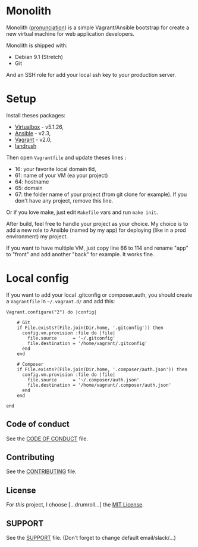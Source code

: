 Monolith
===

Monolith ([pronunciation](https://dictionary.cambridge.org/pronunciation/english/monolith)) 
is a simple Vagrant/Ansible bootstrap for create a new virtual machine for web application developers.

Monolith is shipped with:

- Debian 9.1 (Stretch)
- Git

And an SSH role for add your local ssh key to your production server.

Setup
===

Install theses packages:
- [Virtualbox](https://www.virtualbox.org/) - v5.1.26, 
- [Ansible](https://www.ansible.com/) - v2.3, 
- [Vagrant](https://www.vagrantup.com/) - v2.0,
- [landrush](https://github.com/vagrant-landrush/landrush)

Then open `Vagrantfile` and update theses lines :
- 16: your favorite local domain tld,
- 61: name of your VM (ea your project)
- 64: hostname
- 65: domain
- 67: the folder name of your project (from git clone for example). If you don't have any project, remove this line.

Or if you love make, just edit `Makefile` vars and run `make init`.

After build, feel free to handle your project as your choice. My choice is to 
add a new role to Ansible (named by my app) for deploying (like in a prod environment) my project.

If you want to have multiple VM, just copy line 66 to 114 and rename "app" to "front" 
and add another "back" for example. It works fine.

Local config
===

If you want to add your local .gitconfig or composer.auth, you should create a `Vagrantfile` in 
`~/.vagrant.d/` and add this:

```
Vagrant.configure("2") do |config|

    # Git
    if File.exists?(File.join(Dir.home, '.gitconfig')) then
      config.vm.provision :file do |file|
        file.source      = '~/.gitconfig'
        file.destination = '/home/vagrant/.gitconfig'
      end
    end

    # Composer
    if File.exists?(File.join(Dir.home, '.composer/auth.json')) then
      config.vm.provision :file do |file|
        file.source      = '~/.composer/auth.json'
        file.destination = '/home/vagrant/.composer/auth.json'
      end
    end

end
```
## Code of conduct

See the [CODE OF CONDUCT](CODE_OF_CONDUCT.md) file.

## Contributing

See the [CONTRIBUTING](CONTRIBUTING.md) file.

## License

For *this* project, I choose […drumroll…] the [MIT License](LICENSE.md).

## SUPPORT

See the [SUPPORT](SUPPORT.md) file. (Don't forget to change default email/slack/...)
